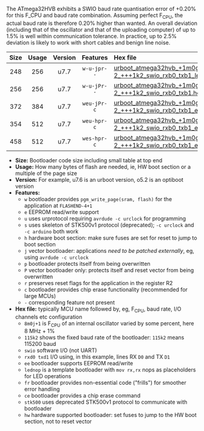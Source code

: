 The ATmega32HVB exhibits a SWIO baud rate quantisation error of +0.20% for this F_CPU and baud rate combination. Assuming perfect F<sub>CPU</sub>, the actual baud rate is therefore 0.20% higher than wanted. An overall deviation (including that of the oscillator and that of the uploading computer) of up to 1.5% is well within communication tolerance. In practice, up to 2.5% deviation is likely to work with short cables and benign line noise.

|Size|Usage|Version|Features|Hex file|
|:-:|:-:|:-:|:-:|:--|
|248|256|u7.7|`w-u-jpr--`|[urboot_atmega32hvb_+1m0g-2_+++1k2_swio_rxb0_txb1_lednop.hex](https://raw.githubusercontent.com/stefanrueger/urboot.hex/main/mcus/atmega32hvb/internal_oscillator/fcpu_+1m0g-2/br_+++1k2/urboot_atmega32hvb_+1m0g-2_+++1k2_swio_rxb0_txb1_lednop.hex)|
|256|256|u7.7|`w-u-jPr--`|[urboot_atmega32hvb_+1m0g-2_+++1k2_swio_rxb0_txb1.hex](https://raw.githubusercontent.com/stefanrueger/urboot.hex/main/mcus/atmega32hvb/internal_oscillator/fcpu_+1m0g-2/br_+++1k2/urboot_atmega32hvb_+1m0g-2_+++1k2_swio_rxb0_txb1.hex)|
|372|384|u7.7|`weu-jPr-c`|[urboot_atmega32hvb_+1m0g-2_+++1k2_swio_rxb0_txb1_ee_lednop_fr_ce.hex](https://raw.githubusercontent.com/stefanrueger/urboot.hex/main/mcus/atmega32hvb/internal_oscillator/fcpu_+1m0g-2/br_+++1k2/urboot_atmega32hvb_+1m0g-2_+++1k2_swio_rxb0_txb1_ee_lednop_fr_ce.hex)|
|354|512|u7.7|`weu-hpr-c`|[urboot_atmega32hvb_+1m0g-2_+++1k2_swio_rxb0_txb1_ee_lednop_fr_ce_hw.hex](https://raw.githubusercontent.com/stefanrueger/urboot.hex/main/mcus/atmega32hvb/internal_oscillator/fcpu_+1m0g-2/br_+++1k2/urboot_atmega32hvb_+1m0g-2_+++1k2_swio_rxb0_txb1_ee_lednop_fr_ce_hw.hex)|
|458|512|u7.7|`wes-hpr-c`|[urboot_atmega32hvb_+1m0g-2_+++1k2_swio_rxb0_txb1_ee_lednop_fr_ce_stk500_hw.hex](https://raw.githubusercontent.com/stefanrueger/urboot.hex/main/mcus/atmega32hvb/internal_oscillator/fcpu_+1m0g-2/br_+++1k2/urboot_atmega32hvb_+1m0g-2_+++1k2_swio_rxb0_txb1_ee_lednop_fr_ce_stk500_hw.hex)|

- **Size:** Bootloader code size including small table at top end
- **Usage:** How many bytes of flash are needed, ie, HW boot section or a multiple of the page size
- **Version:** For example, u7.6 is an urboot version, o5.2 is an optiboot version
- **Features:**
  + `w` bootloader provides `pgm_write_page(sram, flash)` for the application at `FLASHEND-4+1`
  + `e` EEPROM read/write support
  + `u` uses urprotocol requiring `avrdude -c urclock` for programming
  + `s` uses skeleton of STK500v1 protocol (deprecated); `-c urclock` and `-c arduino` both work
  + `h` hardware boot section: make sure fuses are set for reset to jump to boot section
  + `j` vector bootloader: applications *need to be patched externally*, eg, using `avrdude -c urclock`
  + `p` bootloader protects itself from being overwritten
  + `P` vector bootloader only: protects itself and reset vector from being overwritten
  + `r` preserves reset flags for the application in the register R2
  + `c` bootloader provides chip erase functionality (recommended for large MCUs)
  + `-` corresponding feature not present
- **Hex file:** typically MCU name followed by, eg, F<sub>CPU</sub>, baud rate, I/O channels etc configuration
  + `8m0j+1` is F<sub>CPU</sub> of an internal oscillator varied by some percent, here 8 MHz + 1%
  + `115k2` shows the fixed baud rate of the bootloader: `115k2` means 115200 baud
  + `swio` software I/O (not UART)
  + `rxd0 txd1` I/O using, in this example, lines RX `D0` and TX `D1`
  + `ee` bootloader supports EEPROM read/write
  + `lednop` is a template bootloader with `mov rx,rx` nops as placeholders for LED operations
  + `fr` bootloader provides non-essential code ("frills") for smoother error handling
  + `ce` bootloader provides a chip erase command
  + `stk500` uses deprecated STK500v1 protocol to communicate with bootloader
  + `hw` hardware supported bootloader: set fuses to jump to the HW boot section, not to reset vector
